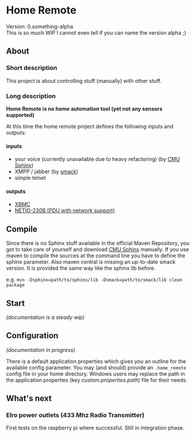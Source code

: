 # Home Remote
Version: 0.something-alpha  
This is so much WIP I cannot even tell if you can name the version alpha ;)

## About
### Short description
This project is about controlling stuff (manually) with other stuff.

### Long description
**Home Remote is no home automation tool (yet not any sensors supported)**

At this time the home remote project defines the following inputs and outputs:

#### inputs
- your voice (currently unavailable due to heavy refactoring) (by [CMU Sphinx][2])
- XMPP / jabber (by [smack][3])
- simple telnet

#### outputs
- [XBMC][1]
- [NETIO-230B (PDU with network support)][4]

## Compile
Since there is no Sphinx stuff available in the official Maven Repository, you got to take care of yourself and download [CMU Sphinx][2] manually.
If you use maven to compile the sources at the command line you have to define the sphinx parameter.
Also maven central is missing an up-to-date smack version. It is provided the same way like the sphinx lib before.

e.g. `mvn -Dsphinx=path/to/sphinx/lib -Dsmack=path/to/smack/lib clean package`

## Start
_(documentation is a steady wip)_

## Configuration
_(documentation in progress)_

There is a default application.properties which gives you an outline for the available config parameter. You may (and should) provide an `.home_remote` config
file in your home directory. Windows users may replace the path in the application.properties (key _custom.properties.path_) file for their needs.

## What's next
### Elro power outlets (433 Mhz Radio Transmitter)
First tests on the raspberry pi where successful. Still in integration phase.

[1]: http://xbmc.org/ "XBMC"
[2]: http://sourceforge.net/projects/cmusphinx/files/sphinx4/1.0%20beta6/ "sphinx at sourceforge"
[3]: http://www.igniterealtime.org/projects/smack "smack project site"
[4]: http://www.koukaam.se/showproduct.php?article_id=1502